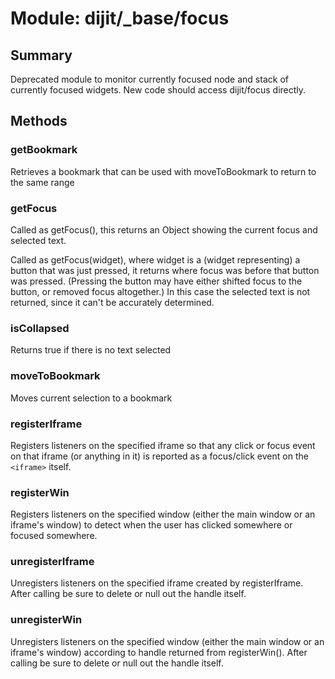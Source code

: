 # Module: dijit/_base/focus

## Summary

Deprecated module to monitor currently focused node and stack of currently focused widgets.
New code should access dijit/focus directly.
## Methods

### getBookmark
Retrieves a bookmark that can be used with moveToBookmark to return to the same range

### getFocus
Called as getFocus(), this returns an Object showing the current focus
and selected text.

Called as getFocus(widget), where widget is a (widget representing) a button
that was just pressed, it returns where focus was before that button
was pressed.   (Pressing the button may have either shifted focus to the button,
or removed focus altogether.)   In this case the selected text is not returned,
since it can't be accurately determined.


### isCollapsed
Returns true if there is no text selected

### moveToBookmark
Moves current selection to a bookmark

### registerIframe
Registers listeners on the specified iframe so that any click
or focus event on that iframe (or anything in it) is reported
as a focus/click event on the `<iframe>` itself.

### registerWin
Registers listeners on the specified window (either the main
window or an iframe's window) to detect when the user has clicked somewhere
or focused somewhere.

### unregisterIframe
Unregisters listeners on the specified iframe created by registerIframe.
After calling be sure to delete or null out the handle itself.

### unregisterWin
Unregisters listeners on the specified window (either the main
window or an iframe's window) according to handle returned from registerWin().
After calling be sure to delete or null out the handle itself.

